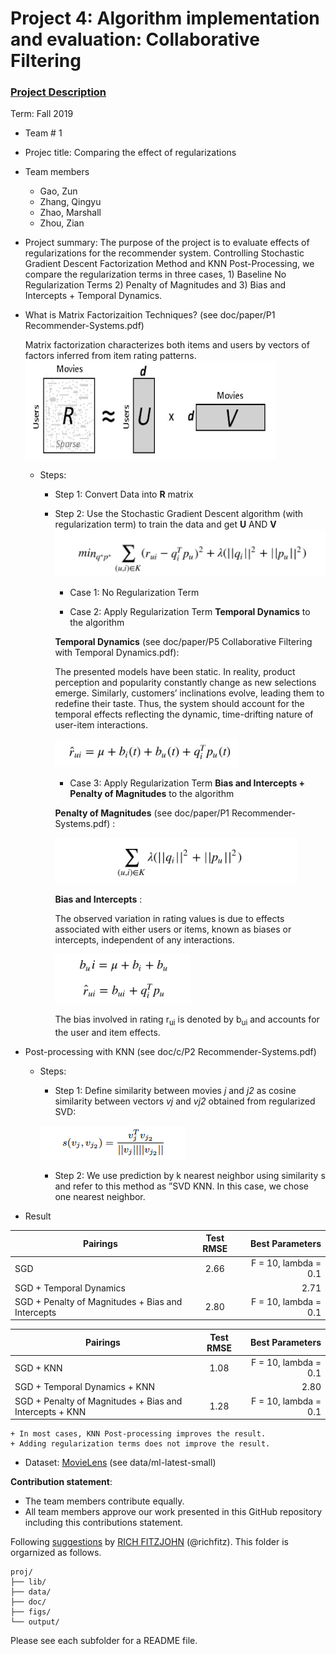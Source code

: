 # Project 4: Algorithm implementation and evaluation: Collaborative Filtering

### [Project Description](doc/project4_desc.md)

Term: Fall 2019

+ Team # 1
+ Projec title: Comparing the effect of regularizations

+ Team members
	+ Gao, Zun
	+ Zhang, Qingyu
	+ Zhao, Marshall
	+ Zhou, Zian
	
+ Project summary: The purpose of the project is to evaluate effects of regularizations for the recommender system. 
Controlling Stochastic Gradient Descent Factorization Method and KNN Post-Processing, we compare the regularization terms in three cases, 1) Baseline No Regularization Terms 2) Penalty of Magnitudes and 3) Bias and Intercepts + Temporal Dynamics. 

+ What is Matrix Factorizaition Techniques? (see doc/paper/P1 Recommender-Systems.pdf)
	
	Matrix factorization characterizes both items and users by vectors of factors inferred from item rating patterns.
![matrix_factorization](figs/matrix_factorization.png)

	+ Steps: 
		+ Step 1: Convert Data into **R** matrix 
	
		+ Step 2: Use the Stochastic Gradient Descent algorithm (with regularization term) to train the data and get **U** AND **V** 
		![function1](figs/GDfunction.png)
		
			+ Case 1: No Regularization Term
		
			+ Case 2: Apply Regularization Term **Temporal Dynamics** to the algorithm
			
			**Temporal Dynamics** (see doc/paper/P5 Collaborative Filtering with Temporal Dynamics.pdf): 
			
			The presented models have been static. In reality, product perception and popularity constantly change as new selections emerge. Similarly, customers’ inclinations evolve, leading them to redefine their taste. Thus, the system should account for the temporal effects reflecting the dynamic, time-drifting nature of user-item interactions.
			
			![td](figs/td.png)
		
			+ Case 3: Apply Regularization Term **Bias and Intercepts + Penalty of Magnitudes** to the algorithm
			
			**Penalty of Magnitudes** (see doc/paper/P1 Recommender-Systems.pdf) :
			
			![PM](figs/PM.png)
					
			**Bias and Intercepts** :
			
			The observed variation in rating values is due to effects associated with either users or items, known as biases or intercepts, independent of any interactions.
			
			![bias](figs/bias.png)
			
			The bias involved in rating r<sub>ui</sub> is denoted by b<sub>ui</sub> and accounts for the user and item effects. 
					
+ Post-processing with KNN (see doc/c/P2 Recommender-Systems.pdf)

	+ Steps: 
	
		+ Step 1: Define similarity between movies *j* and *j2* as cosine similarity between vectors *vj* and *vj2* obtained from regularized SVD:
		
		![cos](figs/cos.png)
	
		+ Step 2: We use prediction by k nearest neighbor using similarity s and refer to this method as ”SVD KNN. In this case, we chose one nearest neighbor. 

+ Result

| Pairings      | Test RMSE  | Best Parameters |
| ------------- |:-------------:| ------------:|
| SGD      |   2.66   | F = 10, lambda = 0.1  |
| SGD + Temporal Dynamics | | 2.71    | F = 10, lambda = 0.1   |
| SGD + Penalty of Magnitudes + Bias and Intercepts | 2.80 | F = 10, lambda = 0.1  |

| Pairings      | Test RMSE  | Best Parameters |
| ------------- |:-------------:| ------------:|
| SGD + KNN     |   1.08    | F = 10, lambda = 0.1  |
| SGD + Temporal Dynamics + KNN| | 2.80     | F = 10, lambda = 0.1   |
| SGD + Penalty of Magnitudes + Bias and Intercepts + KNN|1.28 | F = 10, lambda = 0.1  |

	+ In most cases, KNN Post-processing improves the result.
	+ Adding regularization terms does not improve the result. 
		

+ Dataset: [MovieLens](http://movielens.org) (see data/ml-latest-small)
	
**Contribution statement**: 
+ The team members contribute equally.
+ All team members approve our work presented in this GitHub repository including this contributions statement. 

Following [suggestions](http://nicercode.github.io/blog/2013-04-05-projects/) by [RICH FITZJOHN](http://nicercode.github.io/about/#Team) (@richfitz). This folder is orgarnized as follows.

```
proj/
├── lib/
├── data/
├── doc/
├── figs/
└── output/
```

Please see each subfolder for a README file.
